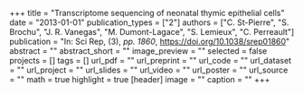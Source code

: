 +++
title = "Transcriptome sequencing of neonatal thymic epithelial cells"
date = "2013-01-01"
publication_types = ["2"]
authors = ["C. St-Pierre", "S. Brochu", "J. R. Vanegas", "M. Dumont-Lagace", "S. Lemieux", "C. Perreault"]
publication = "In: Sci Rep, (3), _pp. 1860_, https://doi.org/10.1038/srep01860"
abstract = ""
abstract_short = ""
image_preview = ""
selected = false
projects = []
tags = []
url_pdf = ""
url_preprint = ""
url_code = ""
url_dataset = ""
url_project = ""
url_slides = ""
url_video = ""
url_poster = ""
url_source = ""
math = true
highlight = true
[header]
image = ""
caption = ""
+++
